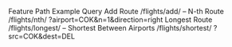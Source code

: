 Feature	Path	Example Query
Add Route	/flights/add/	–
N-th Route	/flights/nth/	?airport=COK&n=1&direction=right
Longest Route	/flights/longest/	–
Shortest Between Airports	/flights/shortest/	?src=COK&dest=DEL
